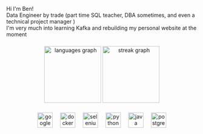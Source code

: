 <p align="left">Hi I'm Ben!<br>Data Engineer by trade (part time SQL teacher, DBA sometimes, and even a technical project manager )  <br>I'm very much into learning Kafka and rebuilding my personal website at the moment</p>

###

<div align="center">
  <img src="https://github-readme-stats.vercel.app/api/top-langs?username=b-hairston&hide=css,html,scss&locale=en&hide_title=false&layout=compact&card_width=320&langs_count=6&theme=midnight-purple&hide_border=false&order=2" height="150" alt="languages graph"  />
  <img src="https://streak-stats.demolab.com?user=b-hairston&locale=en&mode=daily&theme=midnight-purple&hide_border=false&border_radius=5&order=3" height="150" alt="streak graph"  />
</div>


###

<div align="center">
  <img src="https://cdn.jsdelivr.net/gh/devicons/devicon/icons/googlecloud/googlecloud-original.svg" height="40" alt="googlecloud logo"  />
  <img width="12" />
  <img src="https://cdn.jsdelivr.net/gh/devicons/devicon/icons/docker/docker-original.svg" height="40" alt="docker logo"  />
  <img width="12" />
  <img src="https://cdn.jsdelivr.net/gh/devicons/devicon/icons/amazonwebservices/amazonwebservices-plain-wordmark.svg" height="40" alt="selenium logo"  />
  <img width="12" />
  <img src="https://cdn.jsdelivr.net/gh/devicons/devicon/icons/python/python-original.svg" height="40" alt="python logo"  />
  <img width="12" />
  <img src="https://cdn.jsdelivr.net/gh/devicons/devicon/icons/java/java-original.svg" height="40" alt="java logo"  />
  <img width="12" />
  <img src="https://cdn.jsdelivr.net/gh/devicons/devicon/icons/postgresql/postgresql-original.svg" height="40" alt="postgresql logo"  />
</div>
